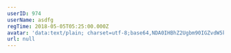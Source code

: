 ```yaml
---
userID: 974
userName: asdfg
regTime: 2018-05-05T05:25:00.000Z
avatar: 'data:text/plain; charset=utf-8;base64,NDA0IHBhZ2Ugbm90IGZvdW5kCg=='
url: null
---
```



